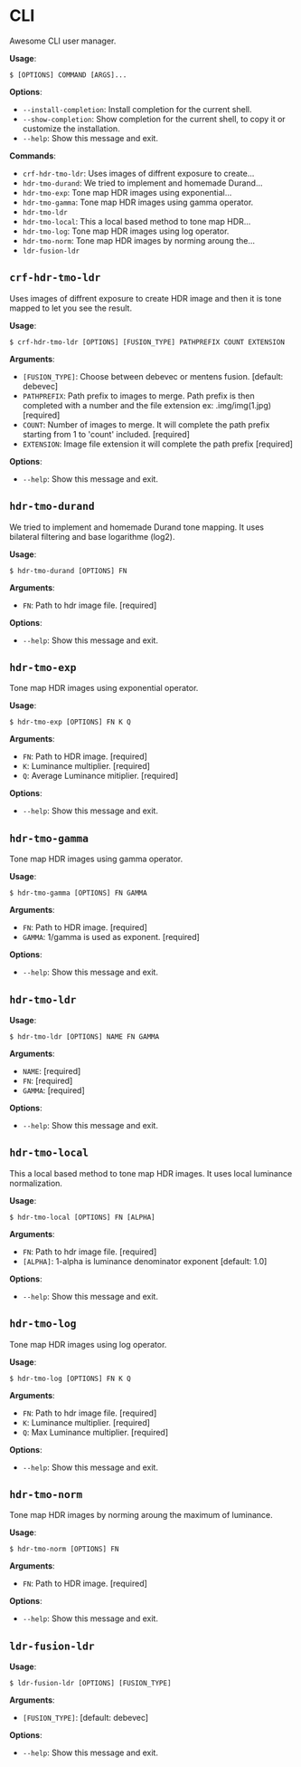 # CLI

Awesome CLI user manager.

**Usage**:

```console
$ [OPTIONS] COMMAND [ARGS]...
```

**Options**:

* `--install-completion`: Install completion for the current shell.
* `--show-completion`: Show completion for the current shell, to copy it or customize the installation.
* `--help`: Show this message and exit.

**Commands**:

* `crf-hdr-tmo-ldr`: Uses images of diffrent exposure to create...
* `hdr-tmo-durand`: We tried to implement and homemade Durand...
* `hdr-tmo-exp`: Tone map HDR images using exponential...
* `hdr-tmo-gamma`: Tone map HDR images using gamma operator.
* `hdr-tmo-ldr`
* `hdr-tmo-local`: This a local based method to tone map HDR...
* `hdr-tmo-log`: Tone map HDR images using log operator.
* `hdr-tmo-norm`: Tone map HDR images by norming aroung the...
* `ldr-fusion-ldr`

## `crf-hdr-tmo-ldr`

Uses images of diffrent exposure to create HDR image and then it is tone mapped to let you see the result.

**Usage**:

```console
$ crf-hdr-tmo-ldr [OPTIONS] [FUSION_TYPE] PATHPREFIX COUNT EXTENSION
```

**Arguments**:

* `[FUSION_TYPE]`: Choose between debevec or mentens fusion.  [default: debevec]
* `PATHPREFIX`: Path prefix to images to merge. Path prefix is then completed with a number and the file extension ex: .img/img(1.jpg)  [required]
* `COUNT`: Number of images to merge. It will complete the path prefix starting from 1 to 'count' included.  [required]
* `EXTENSION`: Image file extension it will complete the path prefix  [required]

**Options**:

* `--help`: Show this message and exit.

## `hdr-tmo-durand`

We tried to implement and homemade Durand tone mapping. 
It uses bilateral filtering and base logarithme (log2).

**Usage**:

```console
$ hdr-tmo-durand [OPTIONS] FN
```

**Arguments**:

* `FN`: Path to hdr image file.  [required]

**Options**:

* `--help`: Show this message and exit.

## `hdr-tmo-exp`

Tone map HDR images using exponential operator.

**Usage**:

```console
$ hdr-tmo-exp [OPTIONS] FN K Q
```

**Arguments**:

* `FN`: Path to HDR image.  [required]
* `K`: Luminance multiplier.  [required]
* `Q`: Average Luminance mitiplier.  [required]

**Options**:

* `--help`: Show this message and exit.

## `hdr-tmo-gamma`

Tone map HDR images using gamma operator.

**Usage**:

```console
$ hdr-tmo-gamma [OPTIONS] FN GAMMA
```

**Arguments**:

* `FN`: Path to HDR image.  [required]
* `GAMMA`: 1/gamma is used as exponent.  [required]

**Options**:

* `--help`: Show this message and exit.

## `hdr-tmo-ldr`

**Usage**:

```console
$ hdr-tmo-ldr [OPTIONS] NAME FN GAMMA
```

**Arguments**:

* `NAME`: [required]
* `FN`: [required]
* `GAMMA`: [required]

**Options**:

* `--help`: Show this message and exit.

## `hdr-tmo-local`

This a local based method to tone map HDR images.
It uses local luminance normalization.

**Usage**:

```console
$ hdr-tmo-local [OPTIONS] FN [ALPHA]
```

**Arguments**:

* `FN`: Path to hdr image file.  [required]
* `[ALPHA]`: 1-alpha is luminance denominator exponent  [default: 1.0]

**Options**:

* `--help`: Show this message and exit.

## `hdr-tmo-log`

Tone map HDR images using log operator.

**Usage**:

```console
$ hdr-tmo-log [OPTIONS] FN K Q
```

**Arguments**:

* `FN`: Path to hdr image file.  [required]
* `K`: Luminance multiplier.  [required]
* `Q`: Max Luminance multiplier.  [required]

**Options**:

* `--help`: Show this message and exit.

## `hdr-tmo-norm`

Tone map HDR images by norming aroung the maximum of luminance.

**Usage**:

```console
$ hdr-tmo-norm [OPTIONS] FN
```

**Arguments**:

* `FN`: Path to HDR image.  [required]

**Options**:

* `--help`: Show this message and exit.

## `ldr-fusion-ldr`

**Usage**:

```console
$ ldr-fusion-ldr [OPTIONS] [FUSION_TYPE]
```

**Arguments**:

* `[FUSION_TYPE]`: [default: debevec]

**Options**:

* `--help`: Show this message and exit.
